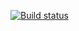 [![Build status](https://ci.appveyor.com/api/projects/status/5ycsxaf3uqhgxvnq?svg=true)](https://ci.appveyor.com/project/TsybulkaAlina/postmanechotest)